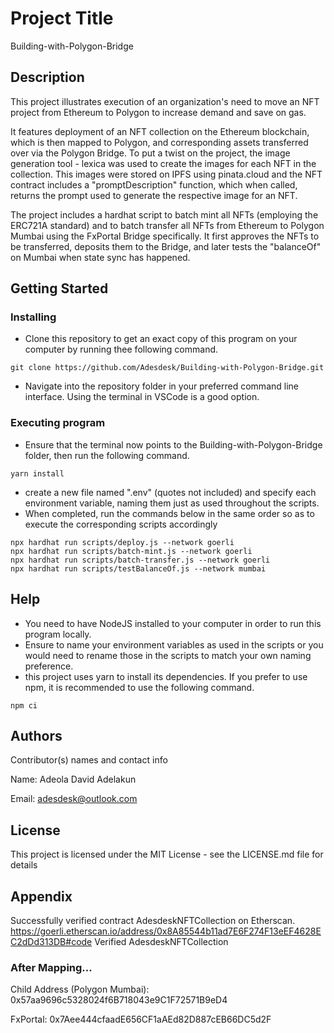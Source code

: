# Project Title

Building-with-Polygon-Bridge

## Description

This project illustrates execution of an organization's need to move an NFT project from Ethereum to Polygon to increase demand and save on gas.

It features deployment of an NFT collection on the Ethereum blockchain, which is then mapped to Polygon, and corresponding assets transferred over via the Polygon Bridge. To put a twist on the project, the image generation tool - lexica was used to create the images for each NFT in the collection. This images were stored on IPFS using pinata.cloud and the NFT contract includes a "promptDescription" function, which when called, returns the prompt used to generate the respective image for an NFT.

The project includes a hardhat script to batch mint all NFTs (employing the ERC721A standard) and to batch transfer all NFTs from Ethereum to Polygon Mumbai using the FxPortal Bridge specifically. It first approves the NFTs to be transferred, deposits them to the Bridge, and later tests the "balanceOf" on Mumbai when state sync has happened.

## Getting Started

### Installing

* Clone this repository to get an exact copy of this program on your computer by running thee following command.

```
git clone https://github.com/Adesdesk/Building-with-Polygon-Bridge.git
```
* Navigate into the repository folder in your preferred command line interface. Using the terminal in VSCode is a good option.

### Executing program

* Ensure that the terminal now points to the Building-with-Polygon-Bridge folder, then run the following command.

```
yarn install
```
* create a new file named ".env" (quotes not included) and specify each environment variable, naming them just as used throughout the scripts. 
* When completed, run the commands below in the same order so as to execute the corresponding scripts accordingly

```
npx hardhat run scripts/deploy.js --network goerli
npx hardhat run scripts/batch-mint.js --network goerli
npx hardhat run scripts/batch-transfer.js --network goerli
npx hardhat run scripts/testBalanceOf.js --network mumbai
```

## Help

* You need to have NodeJS installed to your computer in order to run this program locally.
* Ensure to name your environment variables as used in the scripts or you would need to rename those in the scripts to match your own naming preference.
* this project uses yarn to install its dependencies. If you prefer to use npm, it is recommended to use the following command.

```
npm ci
```

## Authors

Contributor(s) names and contact info

Name: Adeola David Adelakun

Email: adesdesk@outlook.com


## License

This project is licensed under the MIT License - see the LICENSE.md file for details

## Appendix
Successfully verified contract AdesdeskNFTCollection on Etherscan.
https://goerli.etherscan.io/address/0x8A85544b11ad7E6F274F13eEF4628EC2dDd313DB#code
Verified AdesdeskNFTCollection

### After Mapping...
Child Address (Polygon Mumbai):
0x57aa9696c5328024f6B718043e9C1F72571B9eD4

FxPortal: 0x7Aee444cfaadE656CF1aAEd82D887cEB66DC5d2F